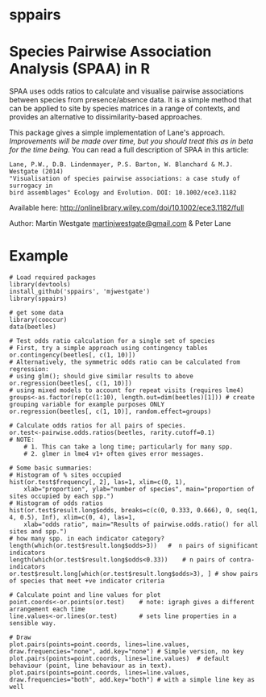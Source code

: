 # sppairs
# Species Pairwise Association Analysis (SPAA) in R

SPAA uses odds ratios to calculate and visualise pairwise associations between species from presence/absence data. It is a simple method that can be applied to site by species matrices in a range of contexts, and provides an alternative to dissimilarity-based approaches.

This package gives a simple implementation of Lane's approach. *Improvements will be made over time, but you should treat this as in beta for the time being.* You can read a full description of SPAA in this article:

    Lane, P.W., D.B. Lindenmayer, P.S. Barton, W. Blanchard & M.J. Westgate (2014) 
    "Visualisation of species pairwise associations: a case study of surrogacy in 
    bird assemblages" Ecology and Evolution. DOI: 10.1002/ece3.1182
    
Available here: http://onlinelibrary.wiley.com/doi/10.1002/ece3.1182/full

Author: Martin Westgate <martinjwestgate@gmail.com> & Peter Lane

# Example

```
# Load required packages
library(devtools)
install_github('sppairs', 'mjwestgate')
library(sppairs)

# get some data
library(cooccur)
data(beetles)

# Test odds ratio calculation for a single set of species
# First, try a simple approach using contingency tables
or.contingency(beetles[, c(1, 10)])
# Alternatively, the symmetric odds ratio can be calculated from regression:
# using glm(); should give similar results to above
or.regression(beetles[, c(1, 10)])	
# using mixed models to account for repeat visits (requires lme4)
groups<-as.factor(rep(c(1:10), length.out=dim(beetles)[1])) # create grouping variable for example purposes ONLY
or.regression(beetles[, c(1, 10)], random.effect=groups)

# Calculate odds ratios for all pairs of species.
or.test<-pairwise.odds.ratios(beetles, rarity.cutoff=0.1)
# NOTE: 
	# 1. This can take a long time; particularly for many spp.
	# 2. glmer in lme4 v1+ often gives error messages. 

# Some basic summaries:
# Histogram of % sites occupied
hist(or.test$frequency[, 2], las=1, xlim=c(0, 1),
	xlab="proportion", ylab="number of species", main="proportion of sites occupied by each spp.")
# Histogram of odds ratios
hist(or.test$result.long$odds, breaks=c(c(0, 0.333, 0.666), 0, seq(1, 4, 0.5), Inf), xlim=c(0, 4), las=1,
	xlab="odds ratio", main="Results of pairwise.odds.ratio() for all sites and spp.")
# how many spp. in each indicator category?
length(which(or.test$result.long$odds>3))	#  n pairs of significant indicators
length(which(or.test$result.long$odds<0.33))	# n pairs of contra-indicators
or.test$result.long[which(or.test$result.long$odds>3), ] # show pairs of species that meet +ve indicator criteria

# Calculate point and line values for plot
point.coords<-or.points(or.test)	# note: igraph gives a different arrangement each time
line.values<-or.lines(or.test)		# sets line properties in a sensible way.

# Draw
plot.pairs(points=point.coords, lines=line.values, draw.frequencies="none", add.key="none") # Simple version, no key
plot.pairs(points=point.coords, lines=line.values)	# default behaviour (point, line behaviour as in text).
plot.pairs(points=point.coords, lines=line.values, draw.frequencies="both", add.key="both") # with a simple line key as well
```
